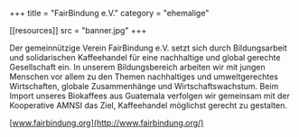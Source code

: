 +++
title = "FairBindung e.V."
category = "ehemalige"

[[resources]]
src = "banner.jpg"
+++

Der gemeinnützige Verein FairBindung e.V. setzt sich durch
Bildungsarbeit und solidarischen Kaffeehandel für eine nachhaltige und
global gerechte Gesellschaft ein. In unserem Bildungsbereich arbeiten
wir mit jungen Menschen vor allem zu den Themen nachhaltiges und
umweltgerechtes Wirtschaften, globale Zusammenhänge und
Wirtschaftswachstum. Beim Import unseres Biokaffees aus Guatemala
verfolgen wir gemeinsam mit der Kooperative AMNSI das Ziel, Kaffeehandel
möglichst gerecht zu gestalten.

[www.fairbindung.org](http://www.fairbindung.org/)

